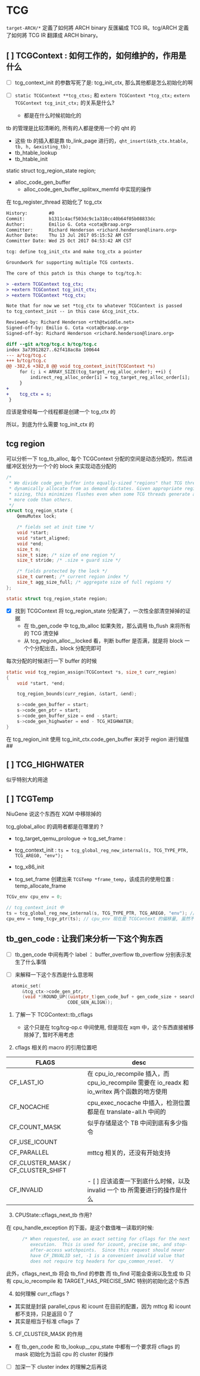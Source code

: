 # TCG
`target-ARCH/*` 定義了如何將 ARCH binary 反匯編成 TCG IR。tcg/ARCH 定義了如何將 TCG IR 翻譯成 ARCH binary。

## [ ] TCGContext : 如何工作的，如何维护的，作用是什么
- [ ] tcg_context_init 的参数写死了是: tcg_init_ctx, 那么其他都是怎么初始化的啊

- [ ] `static TCGContext **tcg_ctxs;` 和 `extern TCGContext *tcg_ctx;` `extern TCGContext tcg_init_ctx;` 的关系是什么?
  - 都是在什么时候初始化的

tb 的管理是比较清晰的, 所有的人都是使用一个的 qht 的
- 这些 tb 的插入都是靠 tb_link_page 进行的，`qht_insert(&tb_ctx.htable, tb, h, &existing_tb);`
- tb_htable_lookup
- tb_htable_init

static struct tcg_region_state region;

- alloc_code_gen_buffer
  - alloc_code_gen_buffer_splitwx_memfd 中实现的操作

在 tcg_register_thread 初始化了 tcg_ctx

```diff
History:        #0
Commit:         b1311c4acf503dc9c1a310cc40b64f05b08833dc
Author:         Emilio G. Cota <cota@braap.org>
Committer:      Richard Henderson <richard.henderson@linaro.org>
Author Date:    Thu 13 Jul 2017 05:15:52 AM CST
Committer Date: Wed 25 Oct 2017 04:53:42 AM CST

tcg: define tcg_init_ctx and make tcg_ctx a pointer

Groundwork for supporting multiple TCG contexts.

The core of this patch is this change to tcg/tcg.h:

> -extern TCGContext tcg_ctx;
> +extern TCGContext tcg_init_ctx;
> +extern TCGContext *tcg_ctx;

Note that for now we set *tcg_ctx to whatever TCGContext is passed
to tcg_context_init -- in this case &tcg_init_ctx.

Reviewed-by: Richard Henderson <rth@twiddle.net>
Signed-off-by: Emilio G. Cota <cota@braap.org>
Signed-off-by: Richard Henderson <richard.henderson@linaro.org>

diff --git a/tcg/tcg.c b/tcg/tcg.c
index 3a73912827..62f418ac8a 100644
--- a/tcg/tcg.c
+++ b/tcg/tcg.c
@@ -382,6 +382,8 @@ void tcg_context_init(TCGContext *s)
     for (; i < ARRAY_SIZE(tcg_target_reg_alloc_order); ++i) {
         indirect_reg_alloc_order[i] = tcg_target_reg_alloc_order[i];
     }
+
+    tcg_ctx = s;
 }
```
应该是曾经每一个线程都是创建一个 tcg_ctx 的

所以，到底为什么需要 tcg_init_ctx 的

## tcg region
可以分析一下 tcg_tb_alloc, 每个 TCGContext 分配的空间是动态分配的，然后进缓冲区划分为一个个的 block
来实现动态分配的

```c
/*
 * We divide code_gen_buffer into equally-sized "regions" that TCG threads
 * dynamically allocate from as demand dictates. Given appropriate region
 * sizing, this minimizes flushes even when some TCG threads generate a lot
 * more code than others.
 */
struct tcg_region_state {
    QemuMutex lock;

    /* fields set at init time */
    void *start;
    void *start_aligned;
    void *end;
    size_t n;
    size_t size; /* size of one region */
    size_t stride; /* .size + guard size */

    /* fields protected by the lock */
    size_t current; /* current region index */
    size_t agg_size_full; /* aggregate size of full regions */
};

static struct tcg_region_state region;
```

- [x] 找到 TCGContext 将 tcg_region_state 分配满了，一次性全部清空掉掉的证据
  - 在 tb_gen_code 中 tcg_tb_alloc 如果失败，那么调用 tb_flush 来将所有的 TCG 清空掉
  - 从 tcg_region_alloc__locked 看，判断 buffer 是否满，就是将 block 一个个分配出去，block 分配完即可

每次分配的时候进行一下 buffer 的时候
```c
static void tcg_region_assign(TCGContext *s, size_t curr_region)
{
    void *start, *end;

    tcg_region_bounds(curr_region, &start, &end);

    s->code_gen_buffer = start;
    s->code_gen_ptr = start;
    s->code_gen_buffer_size = end - start;
    s->code_gen_highwater = end - TCG_HIGHWATER;
}
```

在 tcg_region_init 使用 tcg_init_ctx.code_gen_buffer 来对于 region 进行赋值 ##

## [ ] TCG_HIGHWATER
似乎特别大的用途

## [ ] TCGTemp
NiuGene 说这个东西在 XQM 中移除掉的

tcg_global_alloc 的调用者都是在哪里的 ?
- tcg_target_qemu_prologue -> tcg_set_frame : 
- tcg_context_init :  `ts = tcg_global_reg_new_internal(s, TCG_TYPE_PTR, TCG_AREG0, "env");`
- tcg_x86_init

- tcg_set_frame 创建出来 `TCGTemp *frame_temp`，该成员的使用位置 : temp_allocate_frame 

```c
TCGv_env cpu_env = 0;

// tcg_context_init 中
ts = tcg_global_reg_new_internal(s, TCG_TYPE_PTR, TCG_AREG0, "env"); // 从 TCGContext::temps 分配并且初始化一个槽位
cpu_env = temp_tcgv_ptr(ts); // cpu_env 现在是 TCGContext 的偏移量, 虽然不是完全清楚，但是
```

## tb_gen_code : 让我们来分析一下这个狗东西
- [ ] tb_gen_code 中间有两个 label ： buffer_overflow tb_overflow 分别表示发生了什么事情

- [ ] 来解释一下这个东西是什么意思啊
```c
  atomic_set(
      &tcg_ctx->code_gen_ptr,
      (void *)ROUND_UP((uintptr_t)gen_code_buf + gen_code_size + search_size,
                       CODE_GEN_ALIGN));
```

1. 了解一下 TCGContext::tb_cflags
    - 这个只是在 tcg/tcg-op.c 中间使用, 但是现在 xqm 中，这个东西直接被移除掉了, 暂时不用考虑

2. cflags 相关的 macro 的引用位置吧

| FLAGS                              | desc                                                                                          |
|------------------------------------|-----------------------------------------------------------------------------------------------|
| CF_LAST_IO                         | 在 cpu_io_recompile 插入，而 cpu_io_recompile 需要在 io_readx 和 io_writex 两个函数的地方使用 |
| CF_NOCACHE                         | cpu_exec_nocache 中插入，检测位置都是在 translate-all.h 中间的                                |
| CF_COUNT_MASK                      | 似乎存储是这个 TB 中间到底有多少指令                                                          |
| CF_USE_ICOUNT                      |                                                                                               |
| CF_PARALLEL                        | mttcg 相关的，还没有开始支持                                                                  |
| CF_CLUSTER_MASK / CF_CLUSTER_SHIFT |                                                                                               |
| CF_INVALID                         | - [ ] 应该追查一下到底什么时候，以及 invalid 一个 tb 所需要进行的操作是什么                   |

3. CPUState::cflags_next_tb 作用?

在 cpu_handle_exception 的下面，是这个数值唯一读取的时候: 
```c
      /* When requested, use an exact setting for cflags for the next
         execution.  This is used for icount, precise smc, and stop-
         after-access watchpoints.  Since this request should never
         have CF_INVALID set, -1 is a convenient invalid value that
         does not require tcg headers for cpu_common_reset.  */
```
此外，cflags_next_tb 将会 tb_find 的参数
而 tb_find 可能会查询以及生成 tb
只有 cpu_io_recompile 和 TARGET_HAS_PRECISE_SMC 特别的初始化这个东西

4. 如何理解 curr_cflags ? 
  - 其实就是封装 parallel_cpus 和 icount 在目前的配置，因为 mttcg 和 icount 都不支持，只是返回 0 了
  - 其实是相当于标准 cflags 了

5. CF_CLUSTER_MASK 的作用
  - 在 tb_gen_code 和 tb_lookup__cpu_state 中都有一个要求将 cflags 的 mask 初始化为当前 cpu 的 cluster 的操作
  - [ ] 加深一下 cluster index 的理解之后再说


[^1]: https://wiki.qemu.org/Documentation/TCG/frontend-ops
[^2]: https://github.com/S2E/libtcg

